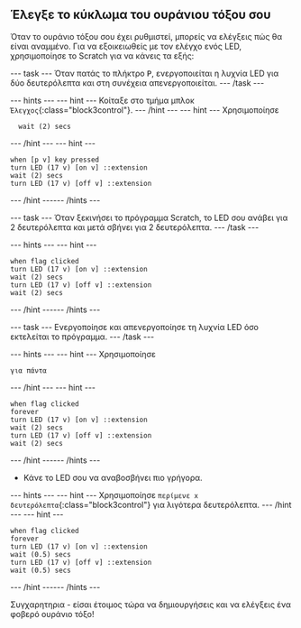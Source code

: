 ## Έλεγξε το κύκλωμα του ουράνιου τόξου σου

Όταν το ουράνιο τόξου σου έχει ρυθμιστεί, μπορείς να ελέγξεις πώς θα είναι αναμμένο. Για να εξοικειωθείς με τον ελέγχο ενός LED, χρησιμοποίησε το Scratch για να κάνεις τα εξής:

--- task --- Όταν πατάς το πλήκτρο <kbd>P</kbd>, ενεργοποιείται η λυχνία LED για δύο δευτερόλεπτα και στη συνέχεια απενεργοποιείται. --- /task ---

--- hints ---
 --- hint --- Κοίταξε στο τμήμα μπλοκ `Έλεγχος`{:class="block3control"}.
--- /hint ---
 --- hint --- Χρησιμοποίησε

```blocks3
  wait (2) secs
```

--- /hint --- --- hint ---

```blocks3
when [p v] key pressed
turn LED (17 v) [on v] ::extension
wait (2) secs
turn LED (17 v) [off v] ::extension
```

--- /hint ------ /hints ---

--- task --- Όταν ξεκινήσει το πρόγραμμα Scratch, το LED σου ανάβει για 2 δευτερόλεπτα και μετά σβήνει για 2 δευτερόλεπτα. --- /task ---

--- hints ---
 --- hint ---

```blocks3
when flag clicked
turn LED (17 v) [on v] ::extension
wait (2) secs
turn LED (17 v) [off v] ::extension
wait (2) secs
```

--- /hint ------ /hints ---

--- task --- Ενεργοποίησε και απενεργοποίησε τη λυχνία LED όσο εκτελείται το πρόγραμμα. --- /task ---

--- hints ---
 --- hint --- Χρησιμοποίησε

```blocks3
για πάντα
```

--- /hint --- --- hint ---

```blocks3
when flag clicked
forever
turn LED (17 v) [on v] ::extension
wait (2) secs
turn LED (17 v) [off v] ::extension
wait (2) secs
```

--- /hint ------ /hints ---

+ Κάνε το LED σου να αναβοσβήνει πιο γρήγορα.

--- hints ---
 --- hint --- Χρησιμοποίησε `περίμενε x δευτερόλεπτα`{:class="block3control"} για λιγότερα δευτερόλεπτα.
--- /hint ---
 --- hint ---

```blocks3
when flag clicked
forever
turn LED (17 v) [on v] ::extension
wait (0.5) secs
turn LED (17 v) [off v] ::extension
wait (0.5) secs
```

--- /hint ------ /hints ---

Συγχαρητηρια - είσαι έτοιμος τώρα να δημιουργήσεις και να ελέγξεις ένα φοβερό ουράνιο τόξο!